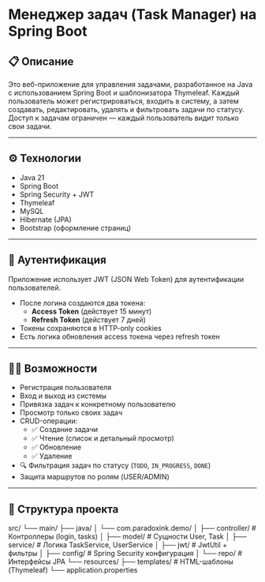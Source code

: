 # Менеджер задач (Task Manager) на Spring Boot

## 📋 Описание

Это веб-приложение для управления задачами, разработанное на Java с использованием Spring Boot и шаблонизатора Thymeleaf. Каждый пользователь может регистрироваться, входить в систему, а затем создавать, редактировать, удалять и фильтровать задачи по статусу. Доступ к задачам ограничен — каждый пользователь видит только свои задачи.

---

## ⚙️ Технологии

- Java 21
- Spring Boot
- Spring Security + JWT
- Thymeleaf
- MySQL
- Hibernate (JPA)
- Bootstrap (оформление страниц)

---

## 🔐 Аутентификация

Приложение использует JWT (JSON Web Token) для аутентификации пользователей.

- После логина создаются два токена:
  - **Access Token** (действует 15 минут)
  - **Refresh Token** (действует 7 дней)
- Токены сохраняются в HTTP-only cookies
- Есть логика обновления access токена через refresh токен

---

## 🧑‍💻 Возможности

- Регистрация пользователя
- Вход и выход из системы
- Привязка задач к конкретному пользователю
- Просмотр только своих задач
- CRUD-операции:
  - ✅ Создание задачи
  - ✅ Чтение (список и детальный просмотр)
  - ✅ Обновление
  - ✅ Удаление
- 🔍 Фильтрация задач по статусу (`TODO`, `IN_PROGRESS`, `DONE`)
- Защита маршрутов по ролям (USER/ADMIN)

---

## 📁 Структура проекта

src/
└── main/
├── java/
│ └── com.paradoxink.demo/
│ ├── controller/ # Контроллеры (login, tasks)
│ ├── model/ # Сущности User, Task
│ ├── service/ # Логика TaskService, UserService
│ ├── jwt/ # JwtUtil + фильтры
│ ├── config/ # Spring Security конфигурация
│ └── repo/ # Интерфейсы JPA
└── resources/
├── templates/ # HTML-шаблоны (Thymeleaf)
└── application.properties

